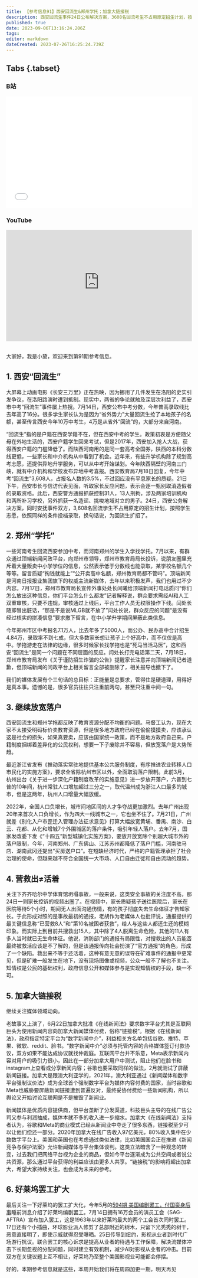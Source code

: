 ```yaml
---
title: 【参考信息91】西安回流生&郑州学托；加拿大链接税
description: 西安回流生事件24日公布解决方案，3608名回流考生不占用原定招生计划，按照考生志愿，依照同样的条件投档录取，也就是扩招了。既然各地抢人拼的是城市的未来，那也应当提供相应的公共服务。马督工的观点更直接，现在大家不太接受明码标价卖教育资源，但是地方在偷偷摸摸卖，那应该由国家出台统一政策，而不是地方政府自己来。加拿大学澳大利亚，要对互联网巨头征“链接税”，Mata、谷歌反击，这个博弈影响我们行业的未来。
published: true
date: 2023-09-06T13:16:24.206Z
tags: 
editor: markdown
dateCreated: 2023-07-26T16:25:24.739Z
---
```


## Tabs {.tabset}
### B站
<div style="position: relative; padding: 30% 45%;">
<iframe style="position: absolute; width: 100%; height: 100%; left: 0; top: 0;" src="//player.bilibili.com/player.html?&bvid=BV1rV411L7HR&page=1&as_wide=1&high_quality=1&danmaku=1&autoplay=0" scrolling="no" border="0" frameborder="no" framespacing="0" allowfullscreen="true"></iframe>
</div>

### YouTube
<div style="position: relative; padding: 30% 45%;">
<iframe style="position: absolute; top: 0; left: 0; width: 100%; height: 100%;" src="https://www.youtube-nocookie.com/embed/YouTubeVID" title="YouTube video player" frameborder="0" allow="accelerometer; autoplay; clipboard-write; encrypted-media; gyroscope; picture-in-picture" allowfullscreen></iframe>
</div>

## 

大家好，我是小黛，欢迎来到第91期参考信息。

## 1. 西安“回流生”

大屏幕上动画电影《长安三万里》正在热映，因为挪用了几件发生在洛阳的史实引发争议，在洛阳路演时遭到抵制。现实中，两省的争论就触及深层次利益了，西安市中考“回流生”事件屡上热搜。7月14日，西安公布中考分数，今年普高录取线比去年高了16分。很多学生家长认为是因为“省外势力”大量回流生抢了本地孩子的名额，甚至传言西安今年10万中考生，4万是从省外“回流”的，大部分来自河南。

“回流生”指的是户籍在西安学籍不在，但在西安中考的学生。政策初衷是方便随父母在外地生活的，西安户籍学生回来考试，但是2017年，西安加入抢人大战，获得西安户籍的门槛降低了。而陕西河南用的是同一套高考全国券，陕西的本科分数线更低，一些家长和中介机构从中看到了机会。近年来，有些升学机构除了规划高考志愿，还提供异地升学服务，可以从中考开始谋划。今年陕西隔壁的河南三门峡，就有中介机构和学校发布异地中考喜报。西安教育局7月18日回复，今年中考“回流生”3,608人，占报名人数的3.5%，不过回应没有平息家长的质疑。21日下午，西安市长与信访代表见面，听取家长反应问题，表示会逐一甄别取消造假者的录取资格。此后，西安警方通报抓获控制31人，13人刑拘，涉及两家培训机构和两所补习学校，另外抓获一名造谣、挑唆地域对立的男子。24日，西安公务解决方案，同时安抚事件双方，3,608名回流学生不占用原定的招生计划，按照学生志愿，依照同样的条件投档录取，换句话说，为回流生扩招了。

## 2. 郑州“学托”

一些河南考生回流西安参加中考，而河南郑州的学生入学找学托。7月以来，有群众通过顶端新闻问政平台，向郑州市领导，郑州市教育局局长投诉，说朋友圈里充斥着大量贩卖中小学学位的信息，公然表示低于分数线也能录取，某学校名额几个等等。留言质疑“掏钱就能上”“公开卖高中名额，郑州教育局都不管吗”。顶端新闻是河南日报报业集团旗下的权威主流新媒体，去年以来积极发声，我们也用过不少内容。7月17日，郑州市教育局长宣传外事处处长闫曦给顶端新闻打电话质问“你们怎么放出这种信息，你们平台怎么什么都发”记者解释说，群众要求需经AI和人工双重审核，只要不违规，审核通过上线后，平台工作人员无权限操作下线。闫处长随即冒出脏话，“那是不是说MLGB就不放了”闫处长说，群众反应的问题“是没有经过核实的拼凑信息”要求撤下留言，在中小学升学期间屏蔽此类信息。

今年郑州市区中考报名7.1万人，比去年多了5000人，而公办、民办高中合计招生4.84万，录取率不到七成，但大多数家长想让孩子上个好高中，而不仅仅是高中。学拖游走在法律的边缘，很多时候家长找学拖也是“死马当活马医”，这和西安“回流生”是同一个问题在不同层面的反应。闫处长打完电话第二天，7月18日，郑州市教育局发布《关于谨防招生诈骗的公告》提醒家长注意并向顶端新闻记者道歉，但顶端新闻的问政平台上相关留言全部被删除了，相关报导也撤下了。

我们的媒体发展有个三句话的总目标：正能量是总要求，管得住是硬道理，用得好是真本事。遗憾的是，很多官员往往只注重前两句，甚至只注重中间一句。

## 3. 继续放宽落户

西安回流生和郑州学拖都反映了教育资源分配不均衡的问题。马督工认为，现在大家不太接受明码标价卖教育资源，但是很多地方政府已经在偷偷摸摸卖，应该承认这是社会的损失，如果真要卖，应该由国家统一政策，而不是地方政府自己来。户籍制度捆绑着差异化的公民权利，想要一下子废除并不容易，但放宽落户是大势所趋。

最近浙江省发布《推动落实常驻地提供基本公共服务制度，有序推进农业转移人口市民化的实施方案》，要求全省除杭州市区以外，全面取消落户限制。此前3月，杭州出台《关于进一步深化户籍制度改革的实施意见》进一步放开落户，六普到七普的10年间，杭州常驻人口增加超过三分之一，取代温州成为浙江人口最多的城市，但是这两年，杭州人口增量大幅放缓。

2022年，全国人口负增长，城市间地区间的人才争夺战更加激烈。去年广州出现20年来首次人口负增长，作为四大一线城市之一，它也坐不住了。7月21日，广州就差《别化入户市歪迁入管理办法征求意见》打算大幅放宽黄埔、番禺、南沙、白云、花都、从化和增城7个外围城区的落户条件，吸引年轻人落户。去年7月，国家发改委下发《“十四五”新型城镇化实施方案》，要放开放宽除个别超大城市外的落户限制，今年，河南郑州、广东佛山、江苏苏州都降低了落户门槛，河南驻马店、湖南武冈还提出“买房送户口”。在短缺经济时代，严格的户籍管理承担了社会治理的使命，但越来越不符合全国统一大市场、人口自由迁徙和自由流动的趋势。

## 4. 营救出≠活着

关注下齐齐哈尔中学体育馆坍塌事故，一般来说，这类安全事故的关注度不高，那24日一则家长控诉的视频出圈了。在视频中，家长质疑孩子送往医院后，家长在医院等待5个小时，期间无人出面沟通伤情，有的孩子彻底失去生命体征才告知家长。于此形成对照的是事故最初的通报，老胡作为老媒体人也批评说，通报提供的最关键信息称“已营救8人”和“第10名被困者获救”，给人与这些人都还生还的模糊印象。而实际上到目前共搜救出15人，其中除了4人脱离生命危险，其他的11人有多人当时就已无生命体征。他说，消防部门的通报有局限性，对搜救出的人员能否最终被救活应该是不了解的，但是该通报传向社会扮演了“官方通报”的角色，形成了一个缺陷。救出来不等于还活着，这种有意无意的误导在矿难事件的通报中更常见，但是矿难一般发生在地下，没有现场图像或视频，公众一般不了解也不关注。知情权是公民的基础权利，政府信息公开和媒体参与是实现知情权的手段，缺一不可。

## 5. 加拿大链接税

继续关注媒体领域动向。

老故事又上演了，6月22日加拿大批准《在线新闻法》要求数字平台尤其是互联网巨头为使用新闻内容向加拿大新闻媒体付费，俗称“链接税”。根据《在线新闻法》，政府指定特定平台为“数字新闻中介”，利益相关方名单包括谷歌、推特、苹果、微软、reddit、脸书。“数字新闻中介”必须与托管内容的合格媒体签订付款协议，双方如果不能达成协议就找仲裁庭。互联网平台并不乐意，Meta表示新闻内容对用户的吸引力很小，因此在一部分加拿大用户中测试，阻止他们在脸书和instagram上查看或分享新闻内容；谷歌也要采取同样的做法，2月就测试了屏蔽新闻链接。加拿大是跟澳大利亚学的，2021年，澳大利亚通过《新闻媒体和数字平台强制议价法》成为全球首个强制数字平台为媒体内容付费的国家，当时谷歌和Meta也威胁要屏蔽新闻链接遭到普遍反对，最终妥协付费给一些新闻机构，所以舆论又开始讨论互联网是不是摧毁了新闻业。

新闻媒体是优质内容提供商，但平台垄断了分发渠道，科技巨头主导的在线广告公司又参与利润抽成，媒体本就不多的收入进一步缩水。加拿大《在线新闻法》支持者认为，谷歌和Meta的商业模式已经从新闻业中夺走了很多东西，链接税至少可以让他们偿还一部分。2020年加拿大在线广告收入97亿美元，80%收入集中在少数数字平台上。美国和英国也在考虑通过类似法律，比如美国国会正在推进《新闻竞争与保护法案》允许新闻媒体与平台集体谈判。这类立法暗含了一种观念的转变，过去我们把网络平台视为企业的商品，但如今平台逐渐成为公共空间或者说公共资源，那么通过平台获得的利益应该由更多人共享。“链接税”的影响将超出加拿大，希望大家持续关注，也会成为未来的参考。

## 6. 好莱坞罢工扩大

最后关注一下好莱坞的罢工扩大化，今年5月的[594期 美国编剧罢工，付国豪身后事](https://archive.bedtime.news/zh/main/501-600/594)睡前消息介绍了好莱坞编剧罢工。7月14日拥有16万会员的演员工会（SAG-AFTRA）宣布加入罢工，这是1963年以来好莱坞最大的两个工会首次同时罢工。17日还有个小插曲，环球影业派人修剪了总部附近的树木，只留下光秃秃的树干，恶意直接明了，即使示威就得忍受曝晒。25日传导到纽约，影视从业者到时代广场游行抗议。联合罢工的核心诉求是提高从业者的待遇与工作保障，解决流媒体冲击下长期忽视的分配问题，同时建立有效机制，减少AI对影视从业者的冲击。目前双方在关键议题上互不相让，好莱坞乃至整个美国影视业可能都会停摆。

好的，本期参考信息就是这些，本周开始我们将在周四加更一期，明天再见

